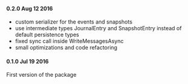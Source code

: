 #### 0.2.0 Aug 12 2016 ####
- custom serializer for the events and snapshots
- use intermediate types JournalEntry and SnapshotEntry instead of default persistence types
- fixed sync call inside WriteMessagesAsync
- small optimizations and code refactoring

#### 0.1.0 Jul 19 2016 ####
First version of the package
